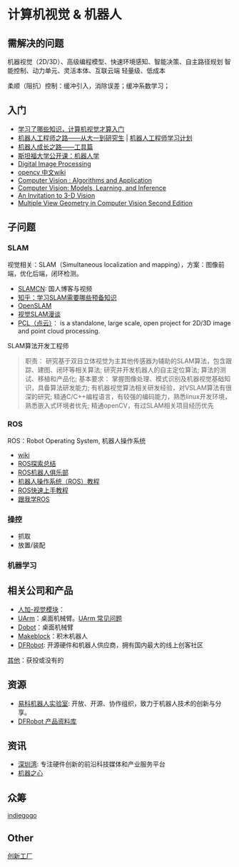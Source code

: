 
# 计算机视觉 & 机器人

## 需解决的问题

机器视觉（2D/3D）、高级编程模型、快速环境感知、智能决策、自主路径规划
智能控制、动力单元、灵活本体、互联云端
轻量级、低成本

柔顺（阻抗）控制：缓冲引入，消除误差；缓冲系数学习；


## 入门

* [学习了哪些知识，计算机视觉才算入门](https://www.zhihu.com/question/26836846)
* [机器人工程师之路——从大一到研究生](http://blog.exbot.net/archives/2790) | [机器人工程师学习计划](https://zhuanlan.zhihu.com/p/22266788)
* [机器人成长之路——工具篇](https://zhuanlan.zhihu.com/p/22822237)
* [斯坦福大学公开课：机器人学](http://open.163.com/special/opencourse/robotics.html)
* [Digital Image Processing]()
* [opencv 中文wiki](http://wiki.opencv.org.cn/)
* [Computer Vision : Algorithms and Application](http://szeliski.org/Book/)
* [Computer Vision: Models, Learning, and Inference](http://www.computervisionmodels.com/)
* [An Invitation to 3-D Vision](http://vision.ucla.edu/MASKS/)
* [Multiple View Geometry in Computer Vision Second Edition](http://www.robots.ox.ac.uk/~vgg/hzbook/)

## 子问题

### SLAM

视觉相关：SLAM（Simultaneous localization and mapping），方案：图像前端，优化后端，闭环检测。

* [SLAMCN](http://www.slamcn.org/index.php): 国人博客与视频
* [知乎：学习SLAM需要哪些预备知识](https://www.zhihu.com/question/35186064/answer/69699924)
* [OpenSLAM](https://www.openslam.org/)
* [视觉SLAM漫谈](http://www.cnblogs.com/gaoxiang12/p/3695962.html)
* [PCL（点云）](http://pointclouds.org/)： is a standalone, large scale, open project for 2D/3D image and point cloud processing.

SLAM算法开发工程师
>职责：
>研究基于双目立体视觉为主其他传感器为辅助的SLAM算法，包含跟踪、建图、闭环等相关算法;
>研究并开发机器人的自主定位算法;
>算法的测试、移植和产品化;
>基本要求：
>掌握图像处理、模式识别及机器视觉基础知识，具备算法研发能力;
>有机器视觉算法相关研发经验，对VSLAM算法有很深的研究;
>精通C/C++编程语言，有较强的编码能力，熟悉linux开发环境，熟悉嵌入式环境者优先;
>精通openCV，有过SLAM相关项目经历优先


### ROS

ROS：Robot Operating System, 机器人操作系统

* [wiki](http://wiki.ros.org/cn)
* [ROS探索总结](http://www.guyuehome.com/column/ros-explore)
* [ROS机器人俱乐部](http://www.rosclub.cn/)
* [机器人操作系统（ROS）教程](http://www.arduino.cn/thread-11255-1-1.html)
* [ROS快速上手教程](http://my.phirobot.com/drafts/ros_quick_start1_start_with_ubuntu_for_ros.html)
* [跟我学ROS](http://www.robotos.net/portal.php)

### 操控

* 抓取
* 放置/装配


### 机器学习


## 相关公司和产品

* [人加-视觉模块](http://www.humanplus.cc/depth-vpu.html)：
* [UArm](http://www.evol.net)：桌面机械臂。[UArm 常见问题](http://www.ufactory.cc/#!/cn/support/question)
* [Dobot](http://cn.dobot.cc/download-center/)：桌面机械臂
* [Makeblock](http://www.makeblock.com/)：积木机器人
* [DFRobot](http://www.dfrobot.com.cn/): 开源硬件和机器人供应商，拥有国内最大的线上创客社区

[其他](http://www.itjuzi.com/company?scope=103&sub_scope=108)：获投或没有的

## 资源

* [易科机器人实验室](http://blog.exbot.net/): 开放、开源、协作组织，致力于机器人技术的创新与分享。
* [DFRobot 产品资料库](http://wiki.dfrobot.com.cn/)

## 资讯

* [深圳湾](https://www.shenzhenware.com): 专注硬件创新的前沿科技媒体和产业服务平台
* [机器之心](http://www.jiqizhixin.com/)

## 众筹

[indiegogo](https://www.indiegogo.com/)


## Other

[创新工厂](http://www.chuangxin.com/)


